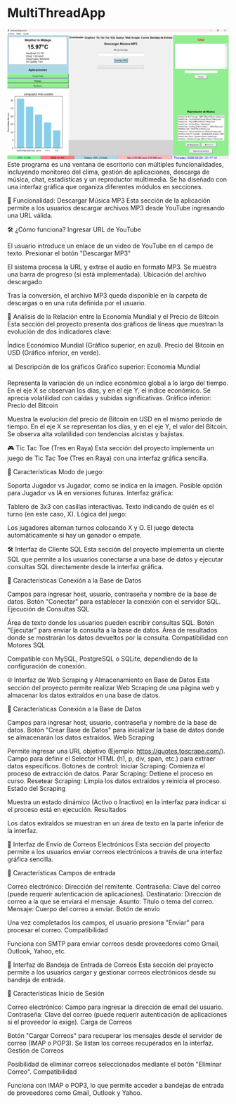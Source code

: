 # MultiThreadApp

![Descripción de la imagen](ProyectoFinalProcesosServicios/img/Captura%20de%20pantalla%202025-02-20%20211717.png)
Este programa es una ventana de escritorio con múltiples funcionalidades, incluyendo monitoreo del clima, gestión de aplicaciones, descarga de música, chat, estadísticas y un reproductor multimedia. Se ha diseñado con una interfaz gráfica que organiza diferentes módulos en secciones.


📌 Funcionalidad: Descargar Música MP3
Esta sección de la aplicación permite a los usuarios descargar archivos MP3 desde YouTube ingresando una URL válida.

🛠 ¿Cómo funciona?
Ingresar URL de YouTube

El usuario introduce un enlace de un video de YouTube en el campo de texto.
Presionar el botón "Descargar MP3"

El sistema procesa la URL y extrae el audio en formato MP3.
Se muestra una barra de progreso (si está implementada).
Ubicación del archivo descargado

Tras la conversión, el archivo MP3 queda disponible en la carpeta de descargas o en una ruta definida por el usuario.

📌 Análisis de la Relación entre la Economía Mundial y el Precio de Bitcoin
Esta sección del proyecto presenta dos gráficos de líneas que muestran la evolución de dos indicadores clave:

Índice Económico Mundial (Gráfico superior, en azul).
Precio del Bitcoin en USD (Gráfico inferior, en verde).

📊 Descripción de los gráficos
Gráfico superior: Economía Mundial

Representa la variación de un índice económico global a lo largo del tiempo.
En el eje X se observan los días, y en el eje Y, el índice económico.
Se aprecia volatilidad con caídas y subidas significativas.
Gráfico inferior: Precio del Bitcoin

Muestra la evolución del precio de Bitcoin en USD en el mismo periodo de tiempo.
En el eje X se representan los días, y en el eje Y, el valor del Bitcoin.
Se observa alta volatilidad con tendencias alcistas y bajistas.

🎮 Tic Tac Toe (Tres en Raya)
Esta sección del proyecto implementa un juego de Tic Tac Toe (Tres en Raya) con una interfaz gráfica sencilla.

📌 Características
Modo de juego:

Soporta Jugador vs Jugador, como se indica en la imagen.
Posible opción para Jugador vs IA en versiones futuras.
Interfaz gráfica:

Tablero de 3x3 con casillas interactivas.
Texto indicando de quién es el turno (en este caso, X).
Lógica del juego:

Los jugadores alternan turnos colocando X y O.
El juego detecta automáticamente si hay un ganador o empate.

🛠 Interfaz de Cliente SQL
Esta sección del proyecto implementa un cliente SQL que permite a los usuarios conectarse a una base de datos y ejecutar consultas SQL directamente desde la interfaz gráfica.

📌 Características
Conexión a la Base de Datos

Campos para ingresar host, usuario, contraseña y nombre de la base de datos.
Botón "Conectar" para establecer la conexión con el servidor SQL.
Ejecución de Consultas SQL

Área de texto donde los usuarios pueden escribir consultas SQL.
Botón "Ejecutar" para enviar la consulta a la base de datos.
Área de resultados donde se mostrarán los datos devueltos por la consulta.
Compatibilidad con Motores SQL

Compatible con MySQL, PostgreSQL o SQLite, dependiendo de la configuración de conexión.

🌐 Interfaz de Web Scraping y Almacenamiento en Base de Datos
Esta sección del proyecto permite realizar Web Scraping de una página web y almacenar los datos extraídos en una base de datos.

📌 Características
Conexión a la Base de Datos

Campos para ingresar host, usuario, contraseña y nombre de la base de datos.
Botón "Crear Base de Datos" para inicializar la base de datos donde se almacenarán los datos extraídos.
Web Scraping

Permite ingresar una URL objetivo (Ejemplo: https://quotes.toscrape.com/).
Campo para definir el Selector HTML (h1, p, div, span, etc.) para extraer datos específicos.
Botones de control:
Iniciar Scraping: Comienza el proceso de extracción de datos.
Parar Scraping: Detiene el proceso en curso.
Resetear Scraping: Limpia los datos extraídos y reinicia el proceso.
Estado del Scraping

Muestra un estado dinámico (Activo o Inactivo) en la interfaz para indicar si el proceso está en ejecución.
Resultados

Los datos extraídos se muestran en un área de texto en la parte inferior de la interfaz.

📧 Interfaz de Envío de Correos Electrónicos
Esta sección del proyecto permite a los usuarios enviar correos electrónicos a través de una interfaz gráfica sencilla.

📌 Características
Campos de entrada

Correo electrónico: Dirección del remitente.
Contraseña: Clave del correo (puede requerir autenticación de aplicaciones).
Destinatario: Dirección de correo a la que se enviará el mensaje.
Asunto: Título o tema del correo.
Mensaje: Cuerpo del correo a enviar.
Botón de envío

Una vez completados los campos, el usuario presiona "Enviar" para procesar el correo.
Compatibilidad

Funciona con SMTP para enviar correos desde proveedores como Gmail, Outlook, Yahoo, etc.

📩 Interfaz de Bandeja de Entrada de Correos
Esta sección del proyecto permite a los usuarios cargar y gestionar correos electrónicos desde su bandeja de entrada.

📌 Características
Inicio de Sesión

Correo electrónico: Campo para ingresar la dirección de email del usuario.
Contraseña: Clave del correo (puede requerir autenticación de aplicaciones si el proveedor lo exige).
Carga de Correos

Botón "Cargar Correos" para recuperar los mensajes desde el servidor de correo (IMAP o POP3).
Se listan los correos recuperados en la interfaz.
Gestión de Correos

Posibilidad de eliminar correos seleccionados mediante el botón "Eliminar Correo".
Compatibilidad

Funciona con IMAP o POP3, lo que permite acceder a bandejas de entrada de proveedores como Gmail, Outlook y Yahoo.
